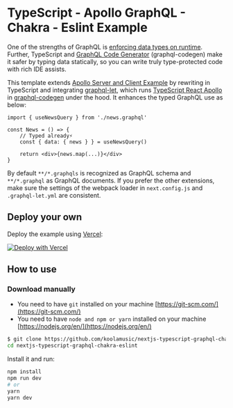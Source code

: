 # TypeScript - Apollo GraphQL - Chakra - Eslint Example

One of the strengths of GraphQL is [enforcing data types on runtime](https://graphql.github.io/graphql-spec/June2018/#sec-Value-Completion). Further, TypeScript and [GraphQL Code Generator](https://graphql-code-generator.com/) (graphql-codegen) make it safer by typing data statically, so you can write truly type-protected code with rich IDE assists.

This template extends [Apollo Server and Client Example](https://github.com/vercel/next.js/tree/canary/examples/api-routes-apollo-server-and-client#readme) by rewriting in TypeScript and integrating [graphql-let](https://github.com/piglovesyou/graphql-let#readme), which runs [TypeScript React Apollo](https://graphql-code-generator.com/docs/plugins/typescript-react-apollo) in [graphql-codegen](https://github.com/dotansimha/graphql-code-generator#readme) under the hood. It enhances the typed GraphQL use as below:

```tsx
import { useNewsQuery } from './news.graphql'

const News = () => {
	// Typed already️⚡️
	const { data: { news } } = useNewsQuery()

	return <div>{news.map(...)}</div>
}
```

By default `**/*.graphqls` is recognized as GraphQL schema and `**/*.graphql` as GraphQL documents. If you prefer the other extensions, make sure the settings of the webpack loader in `next.config.js` and `.graphql-let.yml` are consistent.

## Deploy your own

Deploy the example using [Vercel](https://vercel.com):

[![Deploy with Vercel](https://vercel.com/button)](https://vercel.com/import/project?template=https://github.com/koolamusic/nextjs-typescript-graphql-chakra-eslint)

## How to use

### Download manually

- You need to have `git` installed on your machine [https://git-scm.com/](https://git-scm.com/)
- You need to have `node and npm or yarn` installed on your machine [https://nodejs.org/en/](https://nodejs.org/en/)

```bash
$ git clone https://github.com/koolamusic/nextjs-typescript-graphql-chakra-eslint
cd nextjs-typescript-graphql-chakra-eslint
```

Install it and run:

```bash
npm install
npm run dev
# or
yarn
yarn dev
```